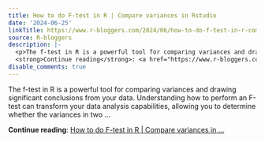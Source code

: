 ```yaml
---
title: How to do F-test in R | Compare variances in Rstudio
date: '2024-06-25'
linkTitle: https://www.r-bloggers.com/2024/06/how-to-do-f-test-in-r-compare-variances-in-rstudio/
source: R-bloggers
description: |-
  <p>The f-test in R is a powerful tool for comparing variances and drawing significant conclusions from your data. Understanding how to perform an F-test can transform your data analysis capabilities, allowing you to determine whether the variances in two ...</p>
  <strong>Continue reading</strong>: <a href="https://www.r-bloggers.com/2024/06/how-to-do-f-test-in-r-compare-variances-in-rstudio/">How to do F-test in R | Compare variances in ...
disable_comments: true
---
```

<p>The f-test in R is a powerful tool for comparing variances and drawing significant conclusions from your data. Understanding how to perform an F-test can transform your data analysis capabilities, allowing you to determine whether the variances in two ...</p>
<strong>Continue reading</strong>: <a href="https://www.r-bloggers.com/2024/06/how-to-do-f-test-in-r-compare-variances-in-rstudio/">How to do F-test in R | Compare variances in ...